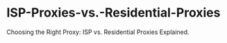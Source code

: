 # ISP-Proxies-vs.-Residential-Proxies
Choosing the Right Proxy: ISP vs. Residential Proxies Explained.
